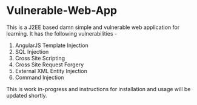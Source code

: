 # Vulnerable-Web-App

This is a J2EE based damn simple and vulnerable web application for learning. It has the following vulnerabilities -
1. AngularJS Template Injection
2. SQL Injection
3. Cross Site Scripting
4. Cross Site Request Forgery
5. External XML Entity Injection
6. Command Injection

This is work in-progress and instructions for installation and usage will be updated shortly.
